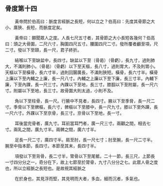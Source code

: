 ## 骨度第十四

<p>&emsp;&emsp;
黃帝問於伯高曰：脈度言經脈之長短，何以立之？伯高曰：先度其骨節之大小、廣狹、長短，而脈度定矣。
</p>
<p>&emsp;&emsp;
黃帝曰：願聞眾人之度。人長七尺五寸者，其骨節之大小長短各幾何？伯高曰：頭之大骨圍，二尺六寸，胸圍四尺五寸。腰圍四尺二寸。發所覆者顱至項，尺二寸。發以下至頤，長一尺，君子終折。
</p>
<p>&emsp;&emsp;
結喉以下至缺盆中，長四寸。缺盆以下至（骨曷）（骨虧），長九寸，過則肺大，不滿則肺小。（骨曷）（骨虧）以下至天樞，長八寸，過則胃大，不及則胃小。天樞以下至橫骨，長六寸半，過則回腸廣長，不滿則狹短。橫骨，長六寸半。橫骨上廉以下至內輔之上廉，長一尺八寸。內輔之上廉以下至下廉，長三寸半。內輔下廉，下至內踝，長一尺三寸。內踝以下至地，長三寸。膝腘以下至附屬，長一尺六寸。附屬以下至地，長三寸。故骨圍大則太過，小則不及。
</p>
<p>&emsp;&emsp;
角以下至柱骨，長一尺。行腋中不見者，長四寸。腋以下至季脅，長一尺二寸。季脅以下至髀樞，長六寸，髀樞以下至膝中，長一尺九寸。膝以下至外踝，長一尺六寸。外踝以下至京骨，長三寸。京骨以下至地，長一寸。
</p>
<p>&emsp;&emsp;
耳後當完骨者，廣九寸。耳前當耳門者，廣一尺三寸。兩顴之間，相去七寸。兩乳之間，廣九寸半。兩髀之間，廣六寸半。
</p>
<p>&emsp;&emsp;
足長一尺二寸，廣四寸半。肩至肘，長一尺七寸；肘至腕，長一尺二寸半。腕至中指本節，長四寸。本節至其末，長四寸半。
</p>
<p>&emsp;&emsp;
項發以下至背骨，長二寸半，膂骨以下至尾骶，二十一節，長三尺，上節長一寸四分分之一，奇分在下，故上七節至於膂骨，九寸八分分之七。此眾人骨之度也，所以立經脈之長短也。是故視其經脈之
</p>
<p>&emsp;&emsp;
在於身也，其見浮而堅，其見明而大者，多血，細而沉者，多氣也。
</p>